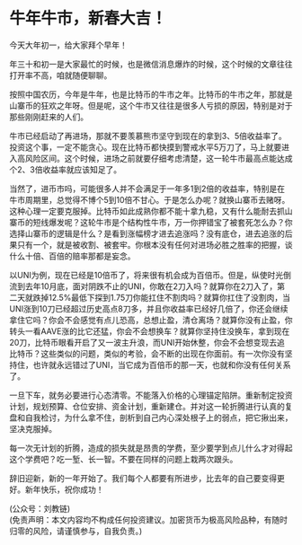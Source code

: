 # 牛年牛市，新春大吉！

今天大年初一，给大家拜个早年！

年三十和初一是大家最忙的时候，也是微信消息爆炸的时候，这个时候的文章往往打开率不高，咱就随便聊聊。

按照中国农历，今年是牛年，也是比特币的牛市之年。比特币的牛市之年，那就是山寨币的狂欢之年呀。但是呢，这个牛市又往往是很多人亏损的原因，特别是对于那些刚刚赶来的人们。

牛市已经启动了再进场，那就不要羡慕熊市坚守到现在的拿到3、5倍收益率了。投资这个事，一定不能贪心。现在比特币都快摸到警戒水平5万刀了，马上就要进入高风险区间。这个时候，进场之前就要仔细考虑清楚，这一轮牛市最高点能达成个2、3倍收益率就应该知足了。

当然了，进币市吗，可能很多人并不会满足于一年多1到2倍的收益率，特别是在牛市周期里，总觉得不博个5到10倍不甘心。于是怎么办呢？就换山寨币去赌呀。这种心理一定要克服掉。比特币如此成熟你都不能十拿九稳，又有什么能耐去抓山寨币的短线爆发呢？这轮牛市是个结构性牛市，万一你押错宝了被套死怎么办？你选择山寨币的逻辑是什么？是看到涨幅榜才进去追涨吗？没有底仓，进去追涨的后果只有一个，就是被收割、被套牢。你根本没有任何对进场必胜之胜率的把握，谈什么十倍、百倍的赔率那都是妄念。

以UNI为例，现在已经是10倍币了，将来很有机会成为百倍币。但是，纵使时光倒流到去年10月底，面对阴跌不止的UNI，你敢在2刀入吗？就算你在2刀入了，第二天就跌掉12.5%最低下探到1.75刀你能扛住不割肉吗？就算你扛住了没割肉，当UNI涨到10刀已经超过历史高点8刀多，并且你收益率已经好几倍了，你还会继续拿住它吗？你会不会感觉有点儿恐高，总想止盈，清仓离场？就算你没有止盈，你转头一看AAVE涨的比它还猛，你会不会想换车？就算你坚持住没换车，拿到现在20刀，比特币眼看开启了又一波主升浪，而UNI开始休整，你会不会想变现去追比特币？这些类似的问题，类似的考验，会不断的出现在你面前。有一次你没有坚持住，也许就永远错过了UNI，当它成为百倍币的那一天，也就和你没有任何关系了。

一旦下车，就务必要进行心态清零。不能落入价格的心理锚定陷阱。重新制定投资计划，规划预算、仓位安排、资金计划，重新建仓。并对这一轮折腾进行认真的复盘和自我检讨，为什么拿不住，剖析到自己内心深处根子上的弱点，把它揪出来，坚决克服掉。

每一次无计划的折腾，造成的损失就是昂贵的学费，至少要学到点儿什么才对得起这个学费吧？吃一堑、长一智。不要在同样的问题上栽两次跟头。

辞旧迎新，新的一年开始了。我们每个人都要有所进步，比去年的自己要变得更好。新年快乐，祝你成功！

(公众号：刘教链) \
(免责声明：本文内容均不构成任何投资建议。加密货币为极高风险品种，有随时归零的风险，请谨慎参与，自我负责。)

